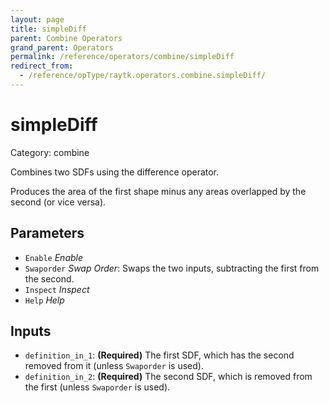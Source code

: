 ```yaml
---
layout: page
title: simpleDiff
parent: Combine Operators
grand_parent: Operators
permalink: /reference/operators/combine/simpleDiff
redirect_from:
  - /reference/opType/raytk.operators.combine.simpleDiff/
---
```


# simpleDiff

Category: combine



Combines two SDFs using the difference operator.

Produces the area of the first shape minus any areas overlapped by the second (or vice versa).

## Parameters

* `Enable` *Enable*
* `Swaporder` *Swap Order*: Swaps the two inputs, subtracting the first from the second.
* `Inspect` *Inspect*
* `Help` *Help*

## Inputs

* `definition_in_1`:  **(Required)** The first SDF, which has the second removed from it (unless `Swaporder` is used).
* `definition_in_2`:  **(Required)** The second SDF, which is removed from the first (unless `Swaporder` is used).